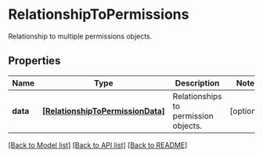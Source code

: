 # RelationshipToPermissions

Relationship to multiple permissions objects.

## Properties

| Name     | Type                                                                  | Description                          | Notes      |
| -------- | --------------------------------------------------------------------- | ------------------------------------ | ---------- |
| **data** | [**[RelationshipToPermissionData]**](RelationshipToPermissionData.md) | Relationships to permission objects. | [optional] |

[[Back to Model list]](README.md#documentation-for-models) [[Back to API list]](README.md#documentation-for-api-endpoints) [[Back to README]](README.md)
